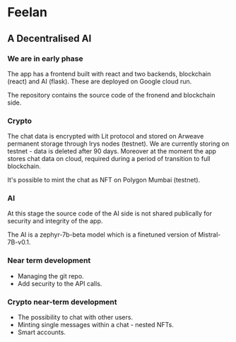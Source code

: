 # Feelan

## A Decentralised AI


### We are in early phase

The app has a frontend built with react and two backends, blockchain (react) and AI (flask).
These are deployed on Google cloud run. 

The repository contains the source code of the fronend and blockchain side. 


### Crypto

The chat data is encrypted with Lit protocol and stored on Arweave permanent storage through Irys nodes (testnet). 
We are currently storing on testnet - data is deleted after 90 days. 
Moreover at the moment the app stores chat data on cloud, required during a period of transition to full blockchain. 

It's possible to mint the chat as NFT on Polygon Mumbai (testnet).




### AI

At this stage the source code of the AI side is not shared publically for security and integrity of the app. 

The AI is a zephyr-7b-beta model which is a finetuned version of Mistral-7B-v0.1. 

### Near term development

- Managing the git repo.
- Add security to the API calls.

### Crypto near-term development

- The possibility to chat with other users.
- Minting single messages within a chat - nested NFTs.
- Smart accounts.

